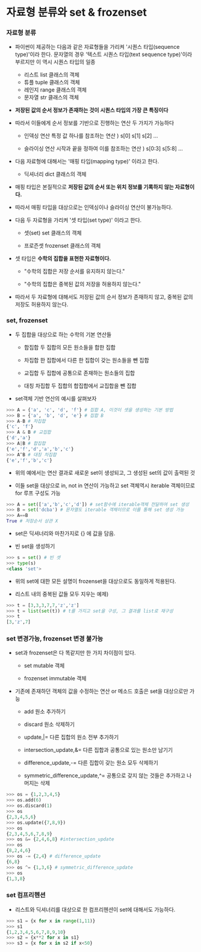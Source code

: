 # 자료형 분류와 set & frozenset

### 자료형 분류

-   파이썬이 제공하는 다음과 같은 자료형들을 가리켜 '시퀀스 타입(sequence type)'이라 한다. 문자열의 경우 '텍스트 시퀀스 타입(text sequence type)'이라 부르지만 이 역시 시퀀스 타입의 일종

    -   리스트 list 클래스의 객체
    -   튜플 tuple 클래스의 객체
    -   레인지 range 클래스의 객체
    -   문자열 str 클래스의 객체

-   **저장된 값의 순서 정보가 존재하는 것이 시퀀스 타입의 가장 큰 특징이다**

-   따라서 이들에게 순서 정보를 기반으로 진행하는 연산 두 가지가 가능하다

    -   인덱싱 연산 특정 값 하나를 참조하는 연산 ) s[0] s[1] s[2] ...

    -   슬라이싱 연산 시작과 끝을 정하여 이를 참조하는 연산 ) s[0:3] s[5:8] ...

-   다음 자료형에 대해서는 '매핑 타입(mapping type)' 이라고 한다.

    -   딕셔너리 dict 클래스의 객체

-   매핑 타입은 본질적으로 **저장된 값의 순서 또는 위치 정보를 기록하지 않는 자료형이다.**

-   따라서 매핑 타입을 대상으로는 인덱싱이나 슬라이싱 연산이 불가능하다.

-   다음 두 자료형을 가리켜 '셋 타입(set type)' 이라고 한다.

    -   셋(set) set 클래스의 객체

    -   프로즌셋 frozenset 클래스의 객체

-   셋 타입은 **수학의 집합을 표현한 자료형이다.**

    -   "수학의 집합은 저장 순서를 유지하지 않는다."

    -   "수학의 집합은 중복된 값의 저장을 허용하지 않는다."

-   따라서 두 자료형에 대해서도 저장된 값의 순서 정보가 존재하지 않고, 중복된 값의 저장도 허용하지 않는다.

### set, frozenset

-   두 집합을 대상으로 하는 수학의 기본 연산들

    -   합집합 두 집합의 모든 원소들을 합한 집합

    -   차집합 한 집합에서 다른 한 집합이 갖는 원소들을 뺀 집합

    -   교집합 두 집합에 공통으로 존재하는 원소들의 집합

    -   대칭 차집합 두 집합의 합집합에서 교집합을 뺀 집합

-   set객체 기반 연산의 예시를 살펴보자

```python
>>> A = {'a', 'c', 'd', 'f'} # 집합 A, 이것이 셋을 생성하는 기본 방법
>>> B = {'a', 'b', 'd', 'e'} # 집합 B
>>> A-B # 차집합
{'c', 'f'}
>>> A & B # 교집합
{'d','a'}
>>> A|B # 합집합
{'e','f','d','a','b','c'}
>>> A^B # 대칭 차집합
{'e','f','b','c'}
```

-   위의 예에서는 연산 결과로 새로운 set이 생성되고, 그 생성된 set의 값이 출력된 것

-   이들 set을 대상으로 in, not in 연산이 가능하고 set 객체역시 iterable 객체이므로 for 루프 구성도 가능

```python
>>> A = set(['a','b','c','d']) # set함수에 iterable객체 전달하여 set 생성
>>> B = set('dcba') # 문자열도 iterable 객체이므로 이를 통해 set 생성 가능
>>> A==B
True # 저장순서 상관 X
```

-   set은 딕셔너리와 마찬가지로 {} 에 값을 담음.

-   빈 set을 생성하기

```python
>>> s = set() # 빈 셋
>>> type(s)
<class 'set'>
```

-   위의 set에 대한 모든 설명이 frozenset을 대상으로도 동일하게 적용된다.

-   리스트 내의 중복된 값들 모두 지우는 예제)

```python
>>> t = [3,3,3,7,7,'z','z']
>>> t = list(set(t)) # t를 가지고 set을 구성, 그 결과를 list로 재구성
>>> t
[3,'z',7]
```

### set 변경가능, frozenset 변경 불가능

-   set과 frozenset은 다 똑같지만 한 가지 차이점이 있다.

    -   set mutable 객체

    -   frozenset immutable 객체

-   기존에 존재하던 객체의 값을 수정하는 연산 or 메소드 호출은 set을 대상으로만 가능

    -   add 원소 추가하기

    -   discard 원소 삭제하기

    -   update,|= 다른 집합의 원소 전부 추가하기

    -   intersection_update,&= 다른 집합과 공통으로 있는 원소만 남기기

    -   difference_update,-= 다른 집합이 갖는 원소 모두 삭제하기

    -   symmetric_difference_update,^= 공통으로 갖지 않는 것들은 추가하고 나머지는 삭제

```python
>>> os = {1,2,3,4,5}
>>> os.add(6)
>>> os.discard(1)
>>> os
{2,3,4,5,6}
>>> os.update({7,8,9})
>>> os
{2,3,4,5,6,7,8,9}
>>> os &= {2,4,6,8} #intersection_update
>>> os
{8,2,4,6}
>>> os -= {2,4} # difference_update
{6,8}
>>> os ^= {1,3,6} # symmetric_difference_update
>>> os
{1,3,8}
```

### set 컴프리헨션

-   리스트와 딕셔너리를 대상으로 한 컴프리헨션이 set에 대해서도 가능하다.

```python
>>> s1 = {x for x in range(1,11)}
>>> s1
{1,2,3,4,5,6,7,8,9,10}
>>> s2 = {x**2 for x in s1}
>>> s3 = {x for x in s2 if x<50}
```

